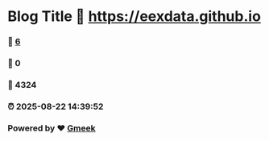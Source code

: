# Blog Title :link: https://eexdata.github.io 
### :page_facing_up: [6](https://eexdata.github.io/tag.html) 
### :speech_balloon: 0 
### :hibiscus: 4324 
### :alarm_clock: 2025-08-22 14:39:52 
### Powered by :heart: [Gmeek](https://github.com/Meekdai/Gmeek)
